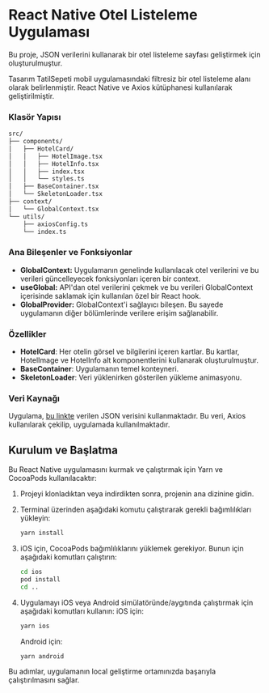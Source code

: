 # React Native Otel Listeleme Uygulaması

Bu proje, JSON verilerini kullanarak bir otel listeleme sayfası geliştirmek için oluşturulmuştur.

Tasarım TatilSepeti mobil uygulamasındaki filtresiz bir otel listeleme alanı olarak belirlenmiştir. React Native ve Axios kütüphanesi kullanılarak geliştirilmiştir.

### Klasör Yapısı

```bash
src/
├── components/
│   ├── HotelCard/
│   │   ├── HotelImage.tsx
│   │   ├── HotelInfo.tsx
│   │   ├── index.tsx
│   │   └── styles.ts
│   ├── BaseContainer.tsx
│   └── SkeletonLoader.tsx
├── context/
│   └── GlobalContext.tsx
└── utils/
    ├── axiosConfig.ts
    └── index.ts
```

### Ana Bileşenler ve Fonksiyonlar

- **GlobalContext:** Uygulamanın genelinde kullanılacak otel verilerini ve bu verileri güncelleyecek fonksiyonları içeren bir context.
- **useGlobal:** API'dan otel verilerini çekmek ve bu verileri GlobalContext içerisinde saklamak için kullanılan özel bir React hook.
- **GlobalProvider:** GlobalContext'i sağlayıcı bileşen. Bu sayede uygulamanın diğer bölümlerinde verilere erişim sağlanabilir.

### Özellikler

- **HotelCard**: Her otelin görsel ve bilgilerini içeren kartlar. Bu kartlar, HotelImage ve HotelInfo alt komponentlerini kullanarak oluşturulmuştur.
- **BaseContainer**: Uygulamanın temel konteyneri.
- **SkeletonLoader**: Veri yüklenirken gösterilen yükleme animasyonu.

### Veri Kaynağı

Uygulama, [bu linkte](https://gist.github.com/yasaricli/de2282f01c739a5c8fcbffbb9116e277) verilen JSON verisini kullanmaktadır. Bu veri, Axios kullanılarak çekilip, uygulamada kullanılmaktadır.

## Kurulum ve Başlatma

Bu React Native uygulamasını kurmak ve çalıştırmak için Yarn ve CocoaPods kullanılacaktır:

1. Projeyi klonladıktan veya indirdikten sonra, projenin ana dizinine gidin.

2. Terminal üzerinden aşağıdaki komutu çalıştırarak gerekli bağımlılıkları yükleyin:

   ```bash
   yarn install
   ```

3. iOS için, CocoaPods bağımlılıklarını yüklemek gerekiyor. Bunun için aşağıdaki komutları çalıştırın:

   ```bash
   cd ios
   pod install
   cd ..
   ```

4. Uygulamayı iOS veya Android simülatöründe/aygıtında çalıştırmak için aşağıdaki komutları kullanın:
   iOS için:
   ```bash
   yarn ios
   ```
   Android için:
   ```bash
   yarn android
   ```

Bu adımlar, uygulamanın local geliştirme ortamınızda başarıyla çalıştırılmasını sağlar.
